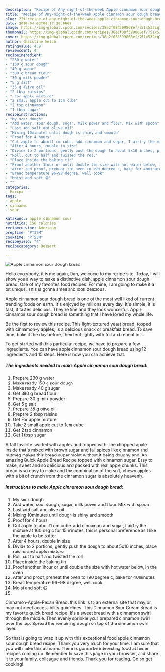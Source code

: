 ```yaml
---
description: "Recipe of Any-night-of-the-week Apple cinnamon sour dough bread"
title: "Recipe of Any-night-of-the-week Apple cinnamon sour dough bread"
slug: 229-recipe-of-any-night-of-the-week-apple-cinnamon-sour-dough-bread
date: 2020-04-02T00:17:29.666Z
image: https://img-global.cpcdn.com/recipes/38e2f08f399868ef/751x532cq70/apple-cinnamon-sour-dough-bread-recipe-main-photo.jpg
thumbnail: https://img-global.cpcdn.com/recipes/38e2f08f399868ef/751x532cq70/apple-cinnamon-sour-dough-bread-recipe-main-photo.jpg
cover: https://img-global.cpcdn.com/recipes/38e2f08f399868ef/751x532cq70/apple-cinnamon-sour-dough-bread-recipe-main-photo.jpg
author: Christine Welch
ratingvalue: 4.9
reviewcount: 4
recipeingredient:
- "230 g water"
- "150 g sour dough"
- "40 g sugar"
- "380 g bread flour"
- "30 g milk powder"
- "5 g salt"
- "35 g olive oil"
- "2 tbsp raisins"
- " For apple mixture"
- "2 small apple cut to 1cm cube"
- "2 tsp cinnamon"
- "1 tbsp sugar"
recipeinstructions:
- "My sour dough"
- "Add water, sour dough, sugar, milk power and flour. Mix with spoon"
- "Last add salt and olive oil"
- "Mixing 10minutes until dough is shiny and smooth"
- "Proof for 4 hours"
- "Cut apple to about1 cm cube, add cinnamon and sugar, I airfry the mixture at 160 deg c for 15 minutes, this is personal preference as I like the apple to be softer"
- "After 4 hours, double in size"
- "Divide to 2 portions, gently push the dough to about 5x10 inches, place raisins and apple mixture"
- "Roll, cut to half and twisted the roll"
- "Place inside the baking tin"
- "Proof another 1hour or until double the size with hot water below, in the oven"
- "After 2nd proof, preheat the oven to 190 degree c, bake for 40minutes"
- "Bread temperature 96~98 degree, well cook"
- "Moist and soft 😃"
- ""
categories:
- Recipe
tags:
- apple
- cinnamon
- sour

katakunci: apple cinnamon sour 
nutrition: 156 calories
recipecuisine: American
preptime: "PT37M"
cooktime: "PT53M"
recipeyield: "4"
recipecategory: Dessert

---
```



![Apple cinnamon sour dough bread](https://img-global.cpcdn.com/recipes/38e2f08f399868ef/751x532cq70/apple-cinnamon-sour-dough-bread-recipe-main-photo.jpg)

Hello everybody, it is me again, Dan, welcome to my recipe site. Today, I will show you a way to make a distinctive dish, apple cinnamon sour dough bread. One of my favorites food recipes. For mine, I am going to make it a bit unique. This is gonna smell and look delicious.

Apple cinnamon sour dough bread is one of the most well liked of current trending foods on earth. It's enjoyed by millions every day. It's simple, it is fast, it tastes delicious. They're fine and they look wonderful. Apple cinnamon sour dough bread is something that I have loved my whole life.

Be the first to review this recipe. This light-textured yeast bread, topped with cinnamon-y apples, is a delicious snack or breakfast bread. To save time, bake it the day before, then tent lightly with foil and reheat in a.


To get started with this particular recipe, we have to prepare a few ingredients. You can have apple cinnamon sour dough bread using 12 ingredients and 15 steps. Here is how you can achieve that.

##### The ingredients needed to make Apple cinnamon sour dough bread:

1. Prepare 230 g water
1. Make ready 150 g sour dough
1. Make ready 40 g sugar
1. Get 380 g bread flour
1. Prepare 30 g milk powder
1. Get 5 g salt
1. Prepare 35 g olive oil
1. Prepare 2 tbsp raisins
1. Get  For apple mixture
1. Take 2 small apple cut to 1cm cube
1. Get 2 tsp cinnamon
1. Get 1 tbsp sugar


A fall favorite swirled with apples and topped with The chopped apple inside that&#39;s mixed with brown sugar and fall spices like cinnamon and nutmeg makes this bread super moist without it being doughy and. An amazing Quick Apple Bread Recipe topped with cinnamon sugar. Easy to make, sweet and so delicious and packed with real apple chunks. This bread is so easy to make and the combination of the soft, chewy apples with a bit of crunch from the cinnamon sugar is absolutely heavenly. 

##### Instructions to make Apple cinnamon sour dough bread:

1. My sour dough
1. Add water, sour dough, sugar, milk power and flour. Mix with spoon
1. Last add salt and olive oil
1. Mixing 10minutes until dough is shiny and smooth
1. Proof for 4 hours
1. Cut apple to about1 cm cube, add cinnamon and sugar, I airfry the mixture at 160 deg c for 15 minutes, this is personal preference as I like the apple to be softer
1. After 4 hours, double in size
1. Divide to 2 portions, gently push the dough to about 5x10 inches, place raisins and apple mixture
1. Roll, cut to half and twisted the roll
1. Place inside the baking tin
1. Proof another 1hour or until double the size with hot water below, in the oven
1. After 2nd proof, preheat the oven to 190 degree c, bake for 40minutes
1. Bread temperature 96~98 degree, well cook
1. Moist and soft 😃
1. 


Cinnamon-Apple-Pecan Bread. this link is to an external site that may or may not meet accessibility guidelines. This Cinnamon Sour Cream Bread is my favorite quick bread recipe. It&#39;s a sweet bread with a cinnamon swirl through the middle. Then evenly sprinkle your prepared cinnamon swirl over the top. Spread the remaining dough on top of the cinnamon swirl layer. 

So that is going to wrap it up with this exceptional food apple cinnamon sour dough bread recipe. Thank you very much for your time. I am sure that you will make this at home. There is gonna be interesting food at home recipes coming up. Remember to save this page in your browser, and share it to your family, colleague and friends. Thank you for reading. Go on get cooking!
